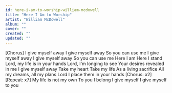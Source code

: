 ```yaml
---
id: here-i-am-to-worship-william-mcdowell
title: "Here I Am to Worship"
artist: "William McDowell"
album: ""
cover: ""
created: ""
updated: ""
---
```


[Chorus]
I give myself away
I give myself away
So you can use me
I give myself away
I give myself away
So you can use me
Here I am
Here I stand
Lord, my life is in your hands
Lord, I'm longing to see
Your desires revealed in me
I give myself away
Take my heart
Take my life
As a living sacrifice
All my dreams, all my plans
Lord I place them in your hands
[Chorus: x2]
[Repeat: x7]
My life is not my own
To you I belong
I give myself
I give myself to you